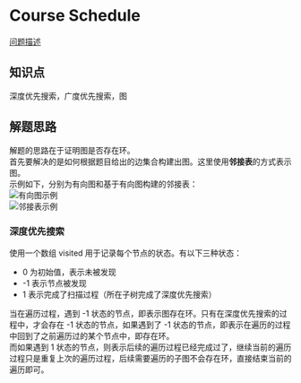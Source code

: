 # Course Schedule

[问题描述](https://leetcode.com/problems/course-schedule/)

## 知识点

深度优先搜索，广度优先搜索，图

## 解题思路

解题的思路在于证明图是否存在环。  
首先要解决的是如何根据题目给出的边集合构建出图。这里使用**邻接表**的方式表示图。  
示例如下，分别为有向图和基于有向图构建的邻接表：  
![有向图示例](https://bingzhong-project.gitee.io/public/pictures/有向图示例.png)  
![邻接表示例](https://bingzhong-project.gitee.io/public/pictures/邻接表示例.png)

### 深度优先搜索

使用一个数组 visited 用于记录每个节点的状态。有以下三种状态：

- 0 为初始值，表示未被发现
- -1 表示节点被发现
- 1 表示完成了扫描过程（所在子树完成了深度优先搜索）

当在遍历过程，遇到 -1 状态的节点，即表示图存在环。只有在深度优先搜索的过程中，才会存在 -1 状态的节点，如果遇到了 -1 状态的节点，即表示在遍历的过程中回到了之前遍历过的某个节点中，即存在环。  
而如果遇到 1 状态的节点，则表示后续的遍历过程已经完成过了，继续当前的遍历过程只是重复上次的遍历过程，后续需要遍历的子图不会存在环，直接结束当前的遍历即可。
